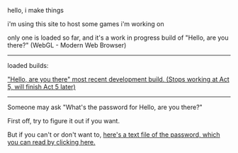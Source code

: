 hello, i make things

i'm using this site to host some games i'm working on

only one is loaded so far, and it's a work in progress build of "Hello, are you there?" (WebGL - Modern Web Browser)

---

loaded builds:

["Hello, are you there" most recent development build. (Stops working at Act 5, will finish Act 5 later)](https://mychade.github.io/hello/index.html)

---

Someone may ask "What's the password for Hello, are you there?"

First off, try to figure it out if you want.

But if you can't or don't want to, [here's a text file of the password, which you can read by clicking here.](https://mychade.github.io/hello/password.txt)
